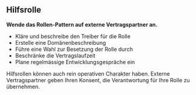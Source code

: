 ## Hilfsrolle

**Wende das Rollen-Pattern auf externe Vertragspartner an.**

- Kläre und beschreibe den Treiber für die Rolle
- Erstelle eine Domänenbeschreibung
- Führe eine Wahl zur Besetzung der Rolle durch
- Beschränke die Vertragslaufzeit
- Plane regelmässige Entwicklungsgespräche ein

Hilfsrollen können auch rein operativen Charakter haben. Externe Vertragspartner geben Ihren Konsent, die Verantwortung für Ihre Rolle zu übernehmen.